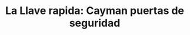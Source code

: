 ---
title: "La Llave rapida: Cayman puertas de seguridad"
url: /torrox-costa/la-llave-rapida-cayman-puertas-de-seguridad/
shop: puertas
---